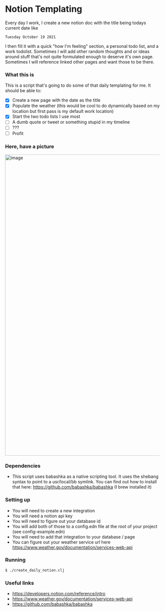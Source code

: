 # Notion Templating

Every day I work, I create a new notion doc with the title being todays current date like
```
Tuesday October 19 2021
```
I then fill it with a quick "how I'm feeling" section, a personal todo list, and a work todolist. Sometimes I will add other random thoughts and or ideas around stuff that's not quite formulated enough to deserve it's own page. Sometimes I will reference linked other pages and want those to be there.

### What this is
This is a script that's going to do some of that daily templating for me. It should be able to:
- [x] Create a new page with the date as the title
- [x] Populate the weather (this would be cool to do dynamically based on my location but first pass is my default work location)
- [x] Start the two todo lists I use most
- [ ] A dumb quote or tweet or something stupid in my timeline
- [ ] ???
- [ ] Profit

### Here, have a picture
<img width="977" alt="image" src="https://user-images.githubusercontent.com/7143499/138022609-c9ef6960-594e-45ce-b87f-0bd6d8167168.png">


### Dependencies
- This script uses babashka as a native scripting tool. It uses the shebang syntax to point to a usr/local/bb symlink. You can find out how to install that here: https://github.com/babashka/babashka (I brew installed it)

### Setting up
- You will need to create a new integration
- You will need a notion api key
- You will need to figure out your database id
- You will add both of those to a config.edn file at the root of your project (see config-example.edn)
- You will need to add that integration to your database / page
- You can figure out your weather service url here https://www.weather.gov/documentation/services-web-api


### Running 

``` sh
$ ./create_daily_notion.clj
```

### Useful links
- https://developers.notion.com/reference/intro
- https://www.weather.gov/documentation/services-web-api
- https://github.com/babashka/babashka
